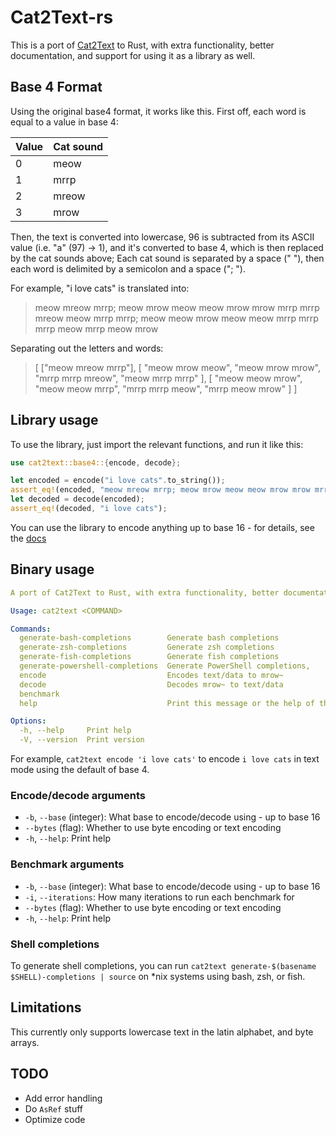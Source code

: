 # Cat2Text-rs

This is a port of [Cat2Text](https://github.com/askiiart/Cat2Text) to Rust, with extra functionality, better documentation, and support for using it as a library as well.

## Base 4 Format

Using the original base4 format, it works like this. First off, each word is equal to a value in base 4:

| Value | Cat sound |
| ----- | --------- |
| 0     | meow      |
| 1     | mrrp      |
| 2     | mreow     |
| 3     | mrow      |

Then, the text is converted into lowercase, 96 is subtracted from its ASCII value (i.e. "a" (97) -> 1), and it's converted to base 4, which is then replaced by the cat sounds above; Each cat sound is separated by a space (" "), then each word is delimited by a semicolon and a space ("; ").

For example, "i love cats" is translated into:

> meow mreow mrrp; meow mrow meow meow mrow mrow mrrp mrrp mreow meow mrrp mrrp; meow meow mrow meow meow mrrp mrrp mrrp meow mrrp meow mrow

Separating out the letters and words:

> [
> ["meow mreow mrrp"],
> [
> "meow mrow meow",
> "meow mrow mrow",
> "mrrp mrrp mreow",
> "meow mrrp mrrp"
> ],
> [
> "meow meow mrow",
> "meow meow mrrp",
> "mrrp mrrp meow",
> "mrrp meow mrow"
> ]
> ]

## Library usage

To use the library, just import the relevant functions, and run it like this:

```rust
use cat2text::base4::{encode, decode};

let encoded = encode("i love cats".to_string());
assert_eq!(encoded, "meow mreow mrrp; meow mrow meow meow mrow mrow mrrp mrrp mreow meow mrrp mrrp; meow meow mrow meow meow mrrp mrrp mrrp meow mrrp meow mrow");
let decoded = decode(encoded);
assert_eq!(decoded, "i love cats");
```

You can use the library to encode anything up to base 16 - for details, see the [docs](https://docs.rs/cat2text/latest/cat2text/)

## Binary usage

```yaml
A port of Cat2Text to Rust, with extra functionality, better documentation, and support for using it as a library as well.

Usage: cat2text <COMMAND>

Commands:
  generate-bash-completions        Generate bash completions
  generate-zsh-completions         Generate zsh completions
  generate-fish-completions        Generate fish completions
  generate-powershell-completions  Generate PowerShell completions,
  encode                           Encodes text/data to mrow~
  decode                           Decodes mrow~ to text/data
  benchmark                        
  help                             Print this message or the help of the given subcommand(s)

Options:
  -h, --help     Print help
  -V, --version  Print version
```

For example, `cat2text encode 'i love cats'` to encode `i love cats` in text mode using the default of base 4.

### Encode/decode arguments

- `-b`, `--base` (integer): What base to encode/decode using - up to base 16
- `--bytes` (flag): Whether to use byte encoding or text encoding
- `-h`, `--help`: Print help

### Benchmark arguments

- `-b`, `--base` (integer): What base to encode/decode using - up to base 16
- `-i`, `--iterations`: How many iterations to run each benchmark for
- `--bytes` (flag): Whether to use byte encoding or text encoding
- `-h`, `--help`: Print help

### Shell completions

To generate shell completions, you can run `cat2text generate-$(basename $SHELL)-completions | source` on *nix systems using bash, zsh, or fish.

## Limitations

This currently only supports lowercase text in the latin alphabet, and byte arrays.

## TODO

- Add error handling
- Do `AsRef` stuff
- Optimize code
